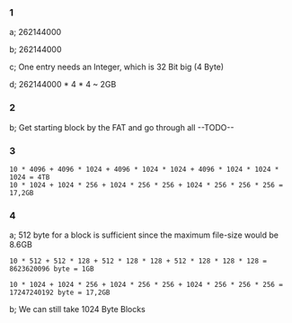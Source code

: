 ### 1
a;  262144000

b;  262144000

c;  One entry needs an Integer, which is 32 Bit big (4 Byte)

d;  262144000 * 4 * 4 ~ 2GB

### 2
b;  Get starting block by the FAT and go through all --TODO--

### 3
    10 * 4096 + 4096 * 1024 + 4096 * 1024 * 1024 + 4096 * 1024 * 1024 * 1024 = 4TB
    10 * 1024 + 1024 * 256 + 1024 * 256 * 256 + 1024 * 256 * 256 * 256 = 17,2GB

### 4
a;  512 byte for a block is sufficient since the maximum file-size would be 8.6GB

    10 * 512 + 512 * 128 + 512 * 128 * 128 + 512 * 128 * 128 * 128 = 8623620096 byte = 1GB

    10 * 1024 + 1024 * 256 + 1024 * 256 * 256 + 1024 * 256 * 256 * 256 = 17247240192 byte = 17,2GB

b;  We can still take 1024 Byte Blocks
